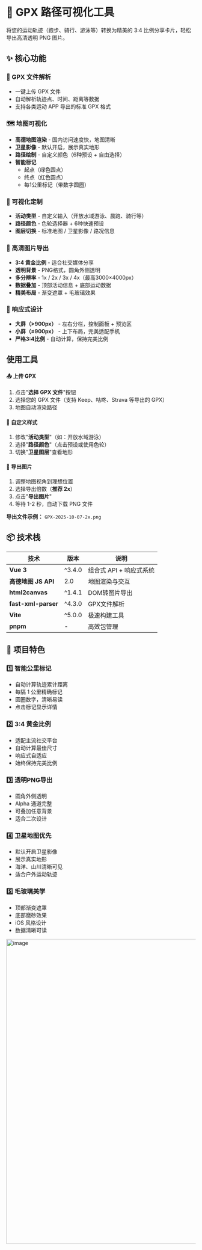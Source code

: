 # 🏃 GPX 路径可视化工具

 
将您的运动轨迹（跑步、骑行、游泳等）转换为精美的 3:4 比例分享卡片，轻松导出高清透明 PNG 图片。

## ✨ 核心功能

### 📁 GPX 文件解析
- 一键上传 GPX 文件
- 自动解析轨迹点、时间、距离等数据
- 支持各类运动 APP 导出的标准 GPX 格式

### 🗺️ 地图可视化
- **高德地图渲染** - 国内访问速度快，地图清晰
- **卫星影像** - 默认开启，展示真实地形
- **路径绘制** - 自定义颜色（6种预设 + 自由选择）
- **智能标记** 
  - 起点（绿色圆点）
  - 终点（红色圆点）
  - 每1公里标记（带数字圆圈）

### 🎨 可视化定制
- **活动类型** - 自定义输入（开放水域游泳、晨跑、骑行等）
- **路径颜色** - 色轮选择器 + 6种快速预设
- **图层切换** - 标准地图 / 卫星影像 / 路况信息

### 📸 高清图片导出
- **3:4 黄金比例** - 适合社交媒体分享
- **透明背景** - PNG格式，圆角外侧透明
- **多分辨率** - 1x / 2x / 3x / 4x（最高3000×4000px）
- **数据叠加** - 顶部活动信息 + 底部运动数据
- **精美布局** - 渐变遮罩 + 毛玻璃效果

### 📱 响应式设计
- **大屏（>900px）** - 左右分栏，控制面板 + 预览区
- **小屏（≤900px）** - 上下布局，完美适配手机
- **严格3:4比例** - 自动计算，保持完美比例

## 使用工具

#### 📤 上传 GPX
1. 点击"**选择 GPX 文件**"按钮
2. 选择您的 GPX 文件（支持 Keep、咕咚、Strava 等导出的 GPX）
3. 地图自动渲染路径

#### 🎨 自定义样式
1. 修改"**活动类型**"（如：开放水域游泳）
2. 选择"**路径颜色**"（点击预设或使用色轮）
3. 切换"**卫星图层**"查看地形

#### 📸 导出图片
1. 调整地图视角到理想位置
2. 选择导出倍数（**推荐 2x**）
3. 点击"**导出图片**"
4. 等待 1-2 秒，自动下载 PNG 文件

**导出文件示例：** `GPX-2025-10-07-2x.png`

## 📦 技术栈

| 技术 | 版本 | 说明 |
|------|------|------|
| **Vue 3** | ^3.4.0 | 组合式 API + 响应式系统 |
| **高德地图 JS API** | 2.0 | 地图渲染与交互 |
| **html2canvas** | ^1.4.1 | DOM转图片导出 |
| **fast-xml-parser** | ^4.3.0 | GPX文件解析 |
| **Vite** | ^5.0.0 | 极速构建工具 |
| **pnpm** | - | 高效包管理 |

## 🎯 项目特色

### 1️⃣ 智能公里标记
- 自动计算轨迹累计距离
- 每隔 1 公里精确标记
- 圆圈数字，清晰易读
- 点击标记显示详情

### 2️⃣ 3:4 黄金比例
- 适配主流社交平台
- 自动计算最佳尺寸
- 响应式自适应
- 始终保持完美比例

### 3️⃣ 透明PNG导出
- 圆角外侧透明
- Alpha 通道完整
- 可叠加任意背景
- 适合二次设计

### 4️⃣ 卫星地图优先
- 默认开启卫星影像
- 展示真实地形
- 海洋、山川清晰可见
- 适合户外运动轨迹

### 5️⃣ 毛玻璃美学
- 顶部渐变遮罩
- 底部磨砂效果
- iOS 风格设计
- 数据清晰可读

<img width="890" height="811" alt="image" src="https://github.com/user-attachments/assets/d53ebfeb-396b-4a74-80d0-c6a79c3b7365" />

